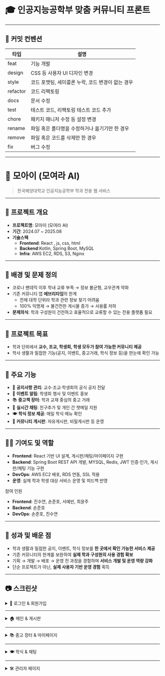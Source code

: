 # 🎓 인공지능공학부 맞춤 커뮤니티 프론트

---

## 📝 커밋 컨벤션
| 타입 | 설명 |
|------|------|
| feat | 기능 개발 |
| design | CSS 등 사용자 UI 디자인 변경 |
| style | 코드 포맷팅, 세미콜론 누락, 코드 변경이 없는 경우 |
| refactor | 코드 리팩토링 |
| docs | 문서 수정 |
| test | 테스트 코드, 리팩토링 테스트 코드 추가 |
| chore | 패키지 매니저 수정 등 설정 변경 |
| rename | 파일 혹은 폴더명을 수정하거나 옮기기만 한 경우 |
| remove | 파일 혹은 코드를 삭제만 한 경우 |
| fix | 버그 수정 |

---

# 🗿 모아이 (모여라 AI)

> 한국해양대학교 인공지능공학부 학과 전용 웹 서비스  

---

## 📌 프로젝트 개요
- **프로젝트명**: 모아이 (모여라 AI)  
- **기간**: 2024.07 ~ 2025.08  
- **기술스택**  
  - **Frontend**: React , js, css, html   
  - **Backend**:Kotlin, Spring Boot, MySQL  
  - **Infra**: AWS EC2, RDS, S3, Nginx  

---

## 🧐 배경 및 문제 정의
- 코로나 팬데믹 이후 학내 교류 부족 → 정보 불균형, 교우관계 약화  
- 기존 커뮤니티 앱 **에브리타임**의 한계  
  - 전체 대학 단위라 학과 관련 정보 찾기 어려움  
  - 100% 익명제 → 불건전한 게시물 증가 → 사용률 저하  
- **문제의식**: 학과 구성원이 건전하고 효율적으로 교류할 수 있는 전용 플랫폼 필요  

---

## 🎯 프로젝트 목표
- 학과 단위에서 **교수, 조교, 학생회, 학생 모두가 참여 가능한 커뮤니티 제공**  
- 학사 생활과 밀접한 기능(공지, 이벤트, 중고거래, 학식 정보 등)을 한눈에 확인 가능  

---

## 🔑 주요 기능
- 📢 **공지사항 관리**: 교수·조교·학생회의 공식 공지 전달  
- 🎉 **이벤트 알림**: 학생회 행사 및 이벤트 홍보  
- 📚 **중고책 장터**: 학과 교재 중심의 중고 거래  
- 💬 **실시간 채팅**: 친구추가 및 개인 간 챗메일 지원  
- 🍽️ **학식 정보 제공**: 매일 학식 메뉴 확인  
- 📝 **커뮤니티 게시판**: 자유게시판, 비밀게시판 등 운영  

---

## 👩‍💻 기여도 및 역할
- **Frontend**: React 기반 UI 설계, 게시판/채팅/마이페이지 구현  
- **Backend**: Spring Boot REST API 개발, MYSQL, Redis, JWT 인증·인가, 게시판/채팅 기능 구현  
- **DevOps**: AWS EC2 배포, RDS 연동,  SSL 적용  
- **운영**: 실제 학과 학생 대상 서비스 운영 및 피드백 반영  

참여 인원  
- **Frontend**: 진수연, 손준호, 서예빈, 최윤주  
- **Backend**: 손준호  
- **DevOps**: 손준호, 진수연  

---

## 🚀 성과 및 배운 점
- 학과 생활과 밀접한 공지, 이벤트, 학식 정보를 **한 곳에서 확인 가능한 서비스 제공**  
- 기존 커뮤니티의 한계를 보완하여 **실제 학과 구성원의 사용 경험 확보**  
- 기획 → 개발 → 배포 → 운영 전 과정을 경험하며 **서비스 개발 및 운영 역량 강화**  
- 단순 프로젝트가 아닌, **실제 사용자 기반 운영 경험** 획득  

---

## 📷 스크린샷

<details>
<summary>🔐 로그인 & 회원가입</summary>

**로그인 화면**  
<img width="600" src="https://github.com/user-attachments/assets/25bc31d0-255f-4b97-aa54-fab97fcae0aa" />

**회원가입 & 비밀번호 찾기**  
<p align="center">
  <img width="300" src="https://github.com/user-attachments/assets/5107f161-c3e8-4181-8188-eced95d01a55" />
  <img width="300" src="https://github.com/user-attachments/assets/0add6d8f-bf2e-406c-b78c-0737c3a91f7b" />
</p>

</details>

---

<details>
<summary>🏠 메인 & 게시판</summary>

**메인 화면**  
<img width="800" src="https://github.com/user-attachments/assets/72a0b683-7600-4045-a22a-103d732f0515" />

**공지사항**  
<img width="800" src="https://github.com/user-attachments/assets/3b109c43-1c7e-47f9-a449-575a16e2ef4b" />

**커뮤니티 게시판**  
<img width="800" src="https://github.com/user-attachments/assets/3ef17765-2b56-438e-adc3-dd2bdb513d7c" />

</details>

---

<details>
<summary>📚 중고 장터 & 마이페이지</summary>

**중고 장터**  
<img width="800" src="https://github.com/user-attachments/assets/f134f226-5cc1-4c15-9245-28b94f72efdb" />

**마이페이지**  
<img width="800" src="https://github.com/user-attachments/assets/092a46f3-b5e9-409d-a9f9-27ad9afedeae" />

</details>

---

<details>
<summary>🍽️ 학식 & 채팅</summary>

**학식 정보**  
<img width="400" src="https://github.com/user-attachments/assets/a2cde63b-ed98-4a2a-9c8d-0ce466aab2c6" />

**친구추가 & 챗메일**  
<p align="center">
  <img width="400" src="https://github.com/user-attachments/assets/6fa0484d-4b4b-452b-b804-0bb28032dc56" />
  <img width="500" src="https://github.com/user-attachments/assets/9962203e-17a4-4662-92b7-404e65546fa4" />
</p>

</details>

---

<details>
<summary>🛠 관리자 페이지</summary>

**회원 관리**  
<img width="800" src="https://github.com/user-attachments/assets/39df2b3e-9c0e-437c-911b-9400246fda86" />

**문의 관리**  
<img width="800" src="https://github.com/user-attachments/assets/78392369-bcd9-4b37-b024-6ed31bc44094" />

</details>
